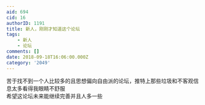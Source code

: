 ```yaml
---
aid: 694
cid: 16
authorID: 1191
title: 新人，刚刚才知道这个论坛
tags:
    - 新人
    - 论坛
comments: []
date: 2018-09-18T16:06:00.000Z
category: '2049'
---
```


苦于找不到一个人比较多的且思想偏向自由派的论坛，推特上那些垃圾和不客观信息太多看得我眼睛不舒服  
希望这论坛未来能继续完善并且人多一些
